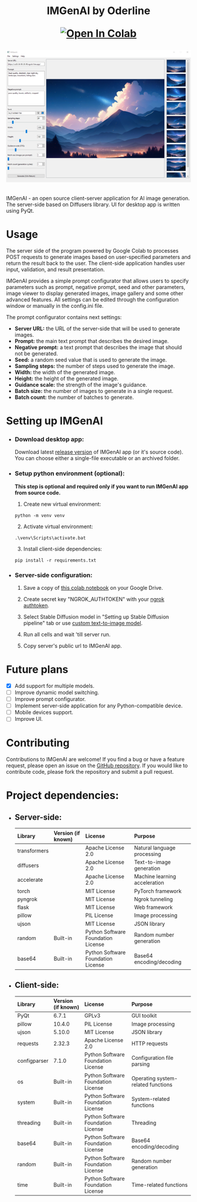 <h1 align="center">IMGenAI by Oderline

[![Open In Colab](https://colab.research.google.com/assets/colab-badge.svg)](https://colab.research.google.com/drive/11qjb5gWBIqp7JOAZRlTBa_Oj-9r9ttFN?usp=sharing)

![IMGenAI](demo/IMGenAI.png)

</h1>

IMGenAI - an open source client-server application for AI image generation. The server-side based on Diffusers library. UI for desktop app is written using PyQt.

# Usage

The server side of the program powered by Google Colab to processes POST requests to generate images based on user-specified parameters and return the result back to the user. The client-side application handles user input, validation, and result presentation.

IMGenAI provides a simple prompt configurator that allows users to specify parameters such as prompt, negative prompt, seed and other parameters, image viewer to display generated images, image gallery and some other advanced features. All settings can be edited through the configuration window or manually in the config.ini file.

The prompt configurator contains next settings:

- **Server URL:** the URL of the server-side that will be used to generate images.
- **Prompt:** the main text prompt that describes the desired image.
- **Negative prompt:** a text prompt that describes the image that should not be generated.
- **Seed:** a random seed value that is used to generate the image.
- **Sampling steps:** the number of steps used to generate the image.
- **Width:** the width of the generated image.
- **Height:** the height of the generated image.
- **Guidance scale:** the strength of the image's guidance.
- **Batch size:** the number of images to generate in a single request.
- **Batch count:** the number of batches to generate.

# Setting up IMGenAI

- ### Download desktop app:

    Download latest [release version](https://github.com/oderline/IMGenAI/releases) of IMGenAI app (or it's source code). You can choose either a single-file executable or an archived folder.

- ### Setup python environment (optional):

    __This step is optional and required only if you want to run IMGenAI app from source code.__

    1. Create new virtual environment:
    ~~~
    python -m venv venv
    ~~~

    2. Activate virtual environment:
    ~~~
    .\venv\Scripts\activate.bat
    ~~~

    3. Install client-side dependencies:
    ~~~
    pip install -r requirements.txt
    ~~~

- ### Server-side configuration:

    1. Save a copy of [this colab notebook](https://colab.research.google.com/drive/1PlTCQoYTQsKt1K7N6QINGfQzf5uz4_vJ?usp=sharing) on your Google Drive.

    2. Create secret key "NGROK_AUTHTOKEN" with your [ngrok authtoken](https://dashboard.ngrok.com/get-started/your-authtoken).

    3. Select Stable Diffusion model in "Setting up Stable Diffusion pipeline" tab or use [custom text-to-image model](https://huggingface.co/models?pipeline_tag=text-to-image&library=diffusers&sort=trending).

    4. Run all cells and wait 'till server run.

    5. Copy server's public url to IMGenAI app.

# Future plans

- [x] Add support for multiple models.
- [ ] Improve dynamic model switching.
- [ ] Improve prompt configurator.
- [ ] Implement server-side application for any Python-compatible device.
- [ ] Mobile devices support.
- [ ] Improve UI.

# Contributing

Contributions to IMGenAI are welcome! If you find a bug or have a feature request, please open an issue on the [GitHub repository](https://github.com/oderline/IMGenAI). If you would like to contribute code, please fork the repository and submit a pull request.

# Project dependencies:

- ## Server-side:

    | Library | Version (if known) | License | Purpose |
    |---|---|---|---|
    | transformers | | Apache License 2.0 | Natural language processing |
    | diffusers | | Apache License 2.0 | Text-to-image generation |
    | accelerate | | Apache License 2.0 | Machine learning acceleration |
    | torch | | MIT License | PyTorch framework |
    | pyngrok | | MIT License | Ngrok tunneling |
    | flask | | MIT License | Web framework |
    | pillow | | PIL License | Image processing |
    | ujson | | MIT License | JSON library |
    | random | Built-in | Python Software Foundation License | Random number generation |
    | base64 | Built-in | Python Software Foundation License | Base64 encoding/decoding |

- ## Client-side:

    | Library | Version (if known) | License | Purpose |
    |---|---|---|---|
    | PyQt | 6.7.1 | GPLv3 | GUI toolkit |
    | pillow | 10.4.0 | PIL License | Image processing |
    | ujson | 5.10.0 | MIT License | JSON library |
    | requests | 2.32.3 | Apache License 2.0 | HTTP requests |
    | configparser | 7.1.0 | Python Software Foundation License | Configuration file parsing |
    | os | Built-in | Python Software Foundation License | Operating system-related functions |
    | system | Built-in | Python Software Foundation License | System-related functions |
    | threading | Built-in | Python Software Foundation License | Threading |
    | base64 | Built-in | Python Software Foundation License | Base64 encoding/decoding |
    | random | Built-in | Python Software Foundation License | Random number generation |
    | time | Built-in | Python Software Foundation License | Time-related functions |
